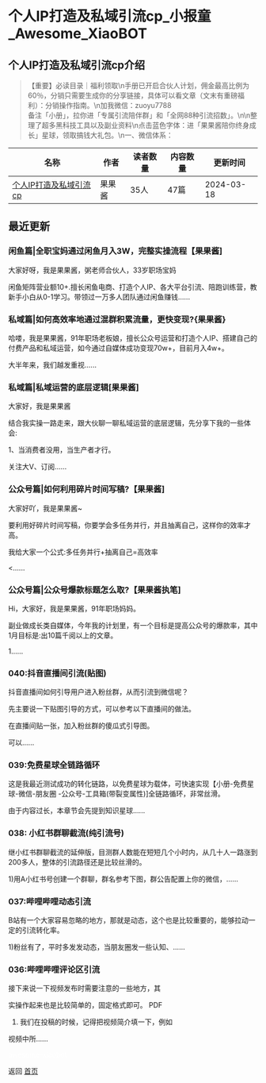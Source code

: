# 个人IP打造及私域引流cp_小报童_Awesome_XiaoBOT

## 个人IP打造及私域引流cp介绍
> 【重要】必读目录｜福利领取\n手册已开启合伙人计划，佣金最高比例为60％，分销只需要生成你的分享链接，具体可以看文章（文末有重磅福利）：分销操作指南。\n加我微信：zuoyu7788  
备注「小册」，拉你进「专属引流陪伴群」和「全网88种引流招数」。\n\n整理了超多黑科技工具以及副业资料\n点击蓝色字体：进「果果酱陪你终身成长」星球，领取搞钱大礼包。\n一、微信体系：  
  


|名称|作者|读者数量|内容数量|更新时间|
|---|---|---|---|---|
|[个人IP打造及私域引流cp](https://xiaobot.net/p/13362326?refer=9c3f1c95-a052-465a-9902-f6d75080262a)|果果酱|35人|47篇|2024-03-18|

## 最近更新
### 闲鱼篇|全职宝妈通过闲鱼月入3W，完整实操流程【果果酱]

大家好呀，我是果果酱，粥老师合伙人，33岁职场宝妈

闲鱼矩阵营业额10+.擅长闲鱼电商、打造个人IP、各大平台引流、陪跑训练营，教新手小白从0-1学习。带领过一万多人团队通过闲鱼赚钱......

### 私域篇|如何高效率地通过混群积累流量，更快变现?{果果酱}

哈喽，我是果果酱，91年职场老板娘，擅长公众号运营和打造个人IP、搭建自己的付费产品和私域运营，如今通过自媒体成功变现70w+，目前月入4w+。

大半年来，我们越发重视......

### 私域篇|私域运营的底层逻辑[果果酱]

大家好，我是果果酱

结合我实操一路走来，跟大伙聊一聊私域运营的底层逻辑，先分享下我的一些体会:

1、当消费者没用，当生产者才行。

关注大V、订阅......

### 公众号篇|如何利用碎片时间写稿?【果果酱]

大家好吖，我是果果酱~

要利用好碎片时间写稿，你要学会多任务并行，并且抽离自己，这样你的效率才高。

我给大家一个公式:多任务并行+抽离自己=高效率

<......

### 公众号篇|公众号爆款标题怎么取?【果果酱执笔]

Hi，大家好，我是果果酱，91年职场妈妈。

副业做成长类自媒体，今年我的计划里，有一个目标是提高公众号的爆款率，其中1月目标是:出10篇千阅以上的文章。

1......

### 040:抖音直播间引流(贴图)

抖音直播间如何引导用户进入粉丝群，从而引流到微信呢？

先主要说一下贴图引导的方式，可以参考以下直播间的做法。

在直播间贴一张，加入粉丝群的傻瓜式引导图。

可以......

### 039:免费星球全链路循环

这是我最近测试成功的转化链路，以免费星球为载体，可快速实现【小册-免费星球-微信-朋友圈 -公众号-工具箱(带裂变属性)]全链路循环，非常丝滑。

由于内容过长，本章节会先提到知识星球......

### 038: 小红书群聊截流(纯引流号)

继小红书群聊截流的延伸版，目测群人数能在短短几个小时内，从几十人一路涨到200多人，整体的引流路径还是比较丝滑的。

1)用A小红书号创建一个群聊，群名参考下图，群公告配置上你的微信，......

### 037:哔哩哔哩动态引流

B站有一个大家容易忽略的地方，那就是动态，这个也是比较重要的，能够拉动一定的引流转化率。

1)粉丝有了，平时多发发动态，当朋友圈发一些认知、......

### 036:哔哩哔哩评论区引流

接下来说一下视频发布时需要注意的一些地方，其

实操作起来也是比较简单的，固定格式即可。 PDF

1) 我们在投稿的时候，记得把视频简介填一下，例如

视频中所......


<a href="https://github.com/Reno9527/awesome-xiaobot" style="color: white; text-decoration: none;">awesome-xiaobot</a>

返回 [首页](../README.md)
